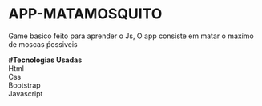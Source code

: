 

# APP-MATAMOSQUITO
Game basico feito para  aprender o Js, O app consiste em matar o maximo de moscas ṕossiveis

<strong>#Tecnologias Usadas</strong> <br>
Html <br>
Css <br>
Bootstrap <br> 
Javascript
